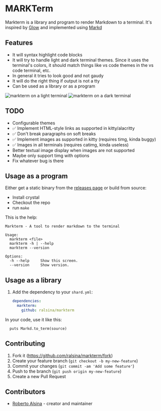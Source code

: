 # MARKTerm

Markterm is a library and program to render Markdown to
a terminal. It's inspired by [Glow](https://github.com/charmbracelet/glow)
and implemented using [Markd](https://github.com/icyleaf/markd)

## Features

* It will syntax highlight code blocks
* It will try to handle light and dark terminal themes. Since
  it uses the terminal's colors, it should match things like
  vs code themes in the vs code terminal, etc.
* In general it tries to look good and not gaudy
* It will do the right thing if output is not a tty
* Can be used as a library or as a program

![markterm on a light terminal](https://ralsina.me/markterm/markterm-light.png)
![markterm on a dark terminal](https://ralsina.me/markterm/markterm-dark.png)



## TODO

* Configurable themes
* ✅ Implement HTML-style links as supported in kitty/alacritty
* ✅ Don't break paragraphs on soft breaks
* ✅ Implement images as supported in kitty (requires timg, kinda buggy)
* ✅ Images in all terminals (requires catimg, kinda useless)
* Better textual image display when images are not supported
* Maybe only support timg with options
* Fix whatever bug is there

## Usage as a program

Either get a static binary from the [releases page](https://github.com/ralsina/markterm/releases) or build from source:

* Install crystal
* Checkout the repo
* run `make`

This is the help:

```
Markterm - A tool to render markdown to the terminal

Usage:
  markterm <file>
  markterm -h | --help
  markterm --version

Options:
  -h --help     Show this screen.
  --version     Show version.
```

## Usage as a library

1. Add the dependency to your `shard.yml`:

   ```yaml
   dependencies:
     markterm:
       github: ralsina/markterm
   ```

In your code, use it like this:

```crystal
  puts Markd.to_term(source)
```

## Contributing

1. Fork it (<https://github.com/ralsina/markterm/fork>)
2. Create your feature branch (`git checkout -b my-new-feature`)
3. Commit your changes (`git commit -am 'Add some feature'`)
4. Push to the branch (`git push origin my-new-feature`)
5. Create a new Pull Request

## Contributors

- [Roberto Alsina](https://github.com/ralsina) - creator and maintainer
